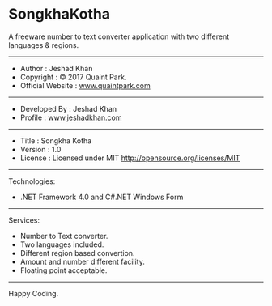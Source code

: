 # SongkhaKotha
A freeware number to text converter application with two different languages &amp; regions.

<hr />

 * Author               : Jeshad Khan
 * Copyright            : © 2017 Quaint Park.
 * Official Website     : www.quaintpark.com
  ------------------------------------------------------------------------------
 * Developed By         : Jeshad Khan
 * Profile              : www.jeshadkhan.com
  ------------------------------------------------------------------------------
 * Title                : Songkha Kotha
 * Version              : 1.0
 * License              : Licensed under MIT <http://opensource.org/licenses/MIT>

<hr />

Technologies:
 - .NET Framework 4.0 and C#.NET Windows Form

<hr />

Services:
 - Number to Text converter.
 - Two languages included.
 - Different region based convertion.
 - Amount and number different facility.
 - Floating point acceptable.

<hr />

Happy Coding.

